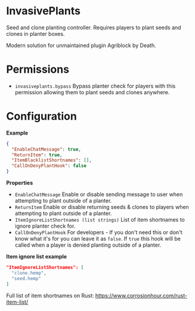 # InvasivePlants
Seed and clone planting controller. Requires players to plant seeds and clones in planter boxes.

Modern solution for unmaintained plugin Agriblock by Death.

# Permissions
*  `invasiveplants.bypass` Bypass planter check for players with this permission allowing them to plant seeds and clones anywhere.

# Configuration
**Example**
```json
{
  "EnableChatMessage": true,
  "ReturnItem": true,
  "ItemBlacklistShortnames": [],
  "CallOnDenyPlantHook": false
}
```

**Properties**
* `EnableChatMessage` Enable or disable sending message to user when attempting to plant outside of a planter.
* `ReturnItem` Enable or disable returning seeds & clones to players when attempting to plant outside of a planter.
* `ItemIgnoreListShortnames (list strings)` List of item shortnames to ignore planter check for.
* `CallOnDenyPlantHook` For developers - If you don't need this or don't know what it's for you can leave it as `false`. If `true` this hook will be called when a player is denied planting outside of a planter.

**Item ignore list example**
```json
"ItemIgnoreListShortnames": [
  "clone.hemp",
  "seed.hemp"
]
```
Full list of item shortnames on Rust: https://www.corrosionhour.com/rust-item-list/
